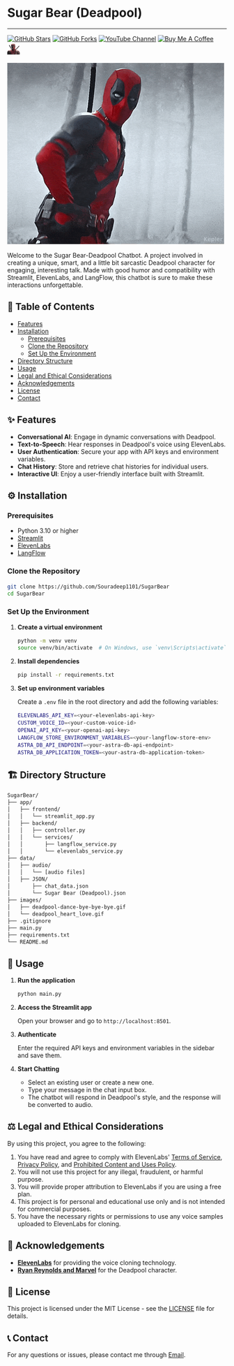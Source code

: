 # Sugar Bear (Deadpool)

---
[![GitHub Stars](https://img.shields.io/github/stars/Souradeep1101/SugarBear.svg?style=social&label=Star&maxAge=2592000)](https://github.com/Souradeep1101/LibraryManagementSystem/stargazers)
[![GitHub Forks](https://img.shields.io/github/forks/Souradeep1101/SugarBear.svg?style=social&label=Fork&maxAge=2592000)](https://github.com/Souradeep1101/LibraryManagementSystem/network/members)
[![YouTube Channel](https://img.shields.io/badge/YouTube-Channel-red.svg)](https://www.youtube.com/channel/UCv4ctQjbqZ0tq8lxchYkm2g)
[![Buy Me A Coffee](https://img.shields.io/badge/Buy%20Me%20A%20Coffee-Donate-yellow.svg)](https://www.buymeacoffee.com/souradeep1101)
<img src="images/deadpool_heart_love.gif" alt="Deadpool Heart Love" width="30" height="30">

![Deadpool Dancing](images/deadpool-dance-bye-bye-bye-bye.gif)

Welcome to the Sugar Bear-Deadpool Chatbot. A project involved in creating a unique, smart, and a little bit
sarcastic Deadpool character for engaging, interesting talk. Made with good humor and compatibility with Streamlit,
ElevenLabs, and LangFlow, this chatbot is sure to make these interactions unforgettable.

## 📌 Table of Contents

- [Features](#-features)
- [Installation](#-installation)
    - [Prerequisites](#prerequisites)
    - [Clone the Repository](#clone-the-repository)
    - [Set Up the Environment](#set-up-the-environment)
- [Directory Structure](#-directory-structure)
- [Usage](#-usage)
- [Legal and Ethical Considerations](#-legal-and-ethical-considerations)
- [Acknowledgements](#-acknowledgements)
- [License](#-license)
- [Contact](#-contact)

## ✨ Features

- **Conversational AI**: Engage in dynamic conversations with Deadpool.
- **Text-to-Speech**: Hear responses in Deadpool's voice using ElevenLabs.
- **User Authentication**: Secure your app with API keys and environment variables.
- **Chat History**: Store and retrieve chat histories for individual users.
- **Interactive UI**: Enjoy a user-friendly interface built with Streamlit.

## ⚙️ Installation

### Prerequisites

- Python 3.10 or higher
- [Streamlit](https://streamlit.io/)
- [ElevenLabs](https://elevenlabs.io/)
- [LangFlow](https://langflow.io/)

### Clone the Repository

```bash
git clone https://github.com/Souradeep1101/SugarBear
cd SugarBear
```

### Set Up the Environment

1. **Create a virtual environment**

    ```bash
    python -m venv venv
    source venv/bin/activate  # On Windows, use `venv\Scripts\activate`
    ```

2. **Install dependencies**

    ```bash
    pip install -r requirements.txt
    ```

3. **Set up environment variables**

   Create a `.env` file in the root directory and add the following variables:

    ```bash
    ELEVENLABS_API_KEY=<your-elevenlabs-api-key>
    CUSTOM_VOICE_ID=<your-custom-voice-id>
    OPENAI_API_KEY=<your-openai-api-key>
    LANGFLOW_STORE_ENVIRONMENT_VARIABLES=<your-langflow-store-env>
    ASTRA_DB_API_ENDPOINT=<your-astra-db-api-endpoint>
    ASTRA_DB_APPLICATION_TOKEN=<your-astra-db-application-token>
    ```

## 🏗️ Directory Structure

```plaintext
SugarBear/
├── app/
│   ├── frontend/
│   │   └── streamlit_app.py
│   ├── backend/
│   │   ├── controller.py
│   │   └── services/
│   │       ├── langflow_service.py
│   │       └── elevenlabs_service.py
├── data/
│   ├── audio/
│   │   └── [audio files]
│   ├── JSON/
│       ├── chat_data.json
│       └── Sugar Bear (Deadpool).json
├── images/
│   ├── deadpool-dance-bye-bye-bye.gif
│   └── deadpool_heart_love.gif
├── .gitignore
├── main.py
├── requirements.txt
└── README.md
```

## 🚀 Usage

1. **Run the application**

    ```bash
    python main.py
    ```

2. **Access the Streamlit app**

   Open your browser and go to `http://localhost:8501`.

3. **Authenticate**

   Enter the required API keys and environment variables in the sidebar and save them.

4. **Start Chatting**

    - Select an existing user or create a new one.
    - Type your message in the chat input box.
    - The chatbot will respond in Deadpool's style, and the response will be converted to audio.

## ⚖️ Legal and Ethical Considerations

By using this project, you agree to the following:

1. You have read and agree to comply with
   ElevenLabs' [Terms of Service](https://elevenlabs.io/terms-of-use), [Privacy Policy](https://elevenlabs.io/privacy-policy),
   and [Prohibited Content and Uses Policy](https://elevenlabs.io/use-policy).
2. You will not use this project for any illegal, fraudulent, or harmful purpose.
3. You will provide proper attribution to ElevenLabs if you are using a free plan.
4. This project is for personal and educational use only and is not intended for commercial purposes.
5. You have the necessary rights or permissions to use any voice samples uploaded to ElevenLabs for cloning.

## 🙌 Acknowledgements

- [**ElevenLabs**](https://elevenlabs.io) for providing the voice cloning technology.
- [**Ryan Reynolds and Marvel**](https://www.marvel.com) for the Deadpool character.

## 📄 License

This project is licensed under the MIT License - see the [LICENSE](LICENSE) file for details.

## 📞 Contact

For any questions or issues, please contact me through [Email](mailto:rishibanerjee1101@gmail.com).
